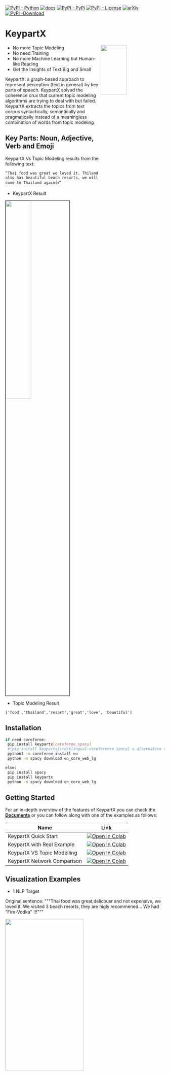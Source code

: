 [![PyPI - Python](https://img.shields.io/badge/python-v3.7+-blue.svg)](https://pypi.org/project/keypartx/)
[![docs](https://img.shields.io/badge/docs-Passing-green.svg)](https://github.com/pengKiina/KeypartX/)
[![PyPI - PyPi](https://img.shields.io/pypi/v/keypartx)](https://pypi.org/project/keypartx/)
[![PyPI - License](https://img.shields.io/badge/license-MIT-green.svg)](https://github.com/pengKiina/KeypartX/blob/main/LICENSE)
[![arXiv](https://img.shields.io/badge/arXiv-2203.05794-<COLOR>.svg)](https://arxiv.org/abs/2209.11844)
[![PyPI -Download](https://static.pepy.tech/badge/keypartx)](https://pypi.org/project/keypartx/)


# KeypartX
<img src="https://github.com/pengKiina/KeypartX/raw/main/images/keypartx_logo.png" width="40%" height="20%" align="right" />

*  No more Topic Modeling
*  No need Training 
*  No more Machine Learning but Human-like Reading
*  Get the Insights of Text Big and Small

KeypartX: a graph-based approach to represent perception (text in general) by key parts of speech. KeypartX solved the coherence crux that current topic modeling algorithms are trying to deal with but failed. KeypartX extracts the topics from text corpus syntactically, semantically and pragmatically instead of a meaningless combination of words from topic modeling.


## Key Parts: Noun, Adjective, Verb and Emoji 

KeypartX Vs Topic Modeling results from the following text:

``` “Thai food was great we loved it. Thiland also has beautiful beach resorts, we will come to Thailand again👍” ```

* KeypartX Result 

<img style="border:1px solid black"
src="https://github.com/pengKiina/KeypartX/raw/main/images/keyparts_sent_network.png" width="40%" height="40%" align="center" />

* Topic Modeling Result

```['food','thailand','resort','great','love', 'beautiful']```


## Installation

```bash
if need coreferee: 
 pip install keypartx[coreferee_spacy] 
 #!pip install keypartx[crosslingual-coreference_spacy] a alternative coreference package 
 python3 -m coreferee install en 
 python -m spacy download en_core_web_lg 

else:
 pip install spacy 
 pip install keypartx  
 python -m spacy download en_core_web_lg
```


## Getting Started
For an in-depth overview of the features of KeypartX
you can check the [**Documents**](https://medium.com/@egalitrans/topic-modeling-is-dead-long-live-keypartx-a1998a94a0b0) or you can follow along 
with one of the examples as follows:

| Name  | Link  |
|---|---|
| KeypartX Quick Start | [![Open In Colab](https://colab.research.google.com/assets/colab-badge.svg)](https://colab.research.google.com/drive/1hjAU-_RP7GGzMm6rnpdJZR7LSY0KS81E?usp=sharing) |
| KeypartX with Real Example  | [![Open In Colab](https://colab.research.google.com/assets/colab-badge.svg)](https://colab.research.google.com/drive/1VdKIJtMMcYRnXsne87azY7B1FXp9FpD1?usp=sharing)  |
| KeypartX VS Topic Modelling |  [![Open In Colab](https://colab.research.google.com/assets/colab-badge.svg)](https://colab.research.google.com/drive/14XvylCMBZ2oUnjpZhnf_658paVdvAhp0?usp=sharing) |
| KeypartX Network Comparison |  [![Open In Colab](https://colab.research.google.com/assets/colab-badge.svg)](https://colab.research.google.com/drive/1vTx9LwIGXt5so5IdOr4zsqrgSm4sHnYe?usp=sharing)  |

## Visualization Examples 
* 1 NLP Target  

Original sentence: """Thai food was great,delicousr and not expensive, we loved it. We visited 3 beach resorts, they are higly recommened... We had "Fire-Vodka" !!!"""

<img src="https://github.com/pengKiina/KeypartX/raw/main/images/nlp_target.png" width="70%" height="35%" align="center" />

* 2 Keyparts Wordclouds

The following wordclouds are generated from a real example of corpus comprised of reviews by those who visit Thailand.

<img src="https://github.com/pengKiina/KeypartX/raw/main/images/keypart_wordcloud.png" width="35%" height="35%" align="center" />

* 3 Community and Gray Perceptual Unit Networks 

<img src="https://github.com/pengKiina/KeypartX/raw/main/images/community_gray.gif" width="70%" height="50%" align="center" />



## Citation
To cite the [KeypartX paper](https://arxiv.org/abs/2209.11844), please use the following bibtex reference:

```bibtext
@article{pengyang2022keypartx,
  title={KeypartX: Graph-based Perception (Text) Representation},
  author={Peng, Yang},
  journal={arXiv preprint arXiv:2209.11844},
  year={2022}
}
```

